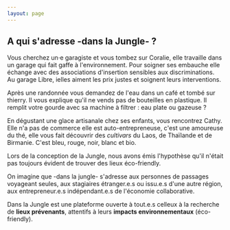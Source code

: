 ```yaml
---
layout: page
---
```


## A qui s'adresse -dans la Jungle- ?

Vous cherchez un·e garagiste et vous tombez sur Coralie, elle travaille dans un garage qui fait gaffe à l'environnement. Pour soigner ses embauche elle échange avec des associations d'insertion sensibles aux discriminations. Au garage Libre, ielles aiment les prix justes et soignent leurs interventions.  
  
Après une randonnée vous demandez de l'eau dans un café et tombé sur thierry. Il vous explique qu'il ne vends pas de bouteilles en plastique. Il remplit votre gourde avec sa machine à filtrer : eau plate ou gazeuse ?  
  
En dégustant une glace artisanale chez ses enfants, vous rencontrez Cathy. Elle n'a pas de commerce elle est auto-entrepreneuse, c'est une amoureuse du thé, elle vous fait découvrir des _cultivars_ du Laos, de Thaïlande et de Birmanie. C'est bleu, rouge, noir, blanc et bio.

Lors de la conception de la Jungle, nous avons émis l'hypothèse qu'il n'était pas toujours évident de trouver des lieux éco-friendly.  

On imagine que -dans la jungle- s'adresse aux personnes de passages voyageant seules, aux stagiaires étranger.e.s ou issu.e.s d'une autre région, aux entrepreneur.e.s indépendant.e.s de l'économie collaborative.

Dans la Jungle est une plateforme ouverte à tout.e.s celleux à la recherche de **lieux prévenants**, attentifs à leurs **impacts environnementaux** (éco-friendly).  
